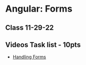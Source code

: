 # Angular: Forms

## Class 11-29-22

## Videos Task list - 10pts

- [Handling Forms](https://pro.academind.com/courses/765847/lectures/13902806)
